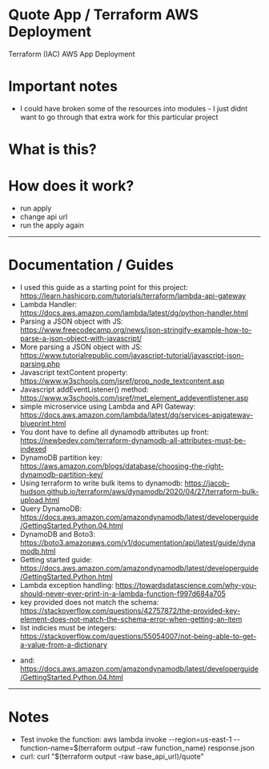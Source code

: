 # Quote App / Terraform AWS Deployment
Terraform (IAC) AWS App Deployment

# Important notes
* I could have broken some of the resources into modules - I just didnt want to go through that extra work for this particular project

# What is this?

# How does it work?
* run apply
* change api url
* run the apply again
***
# Documentation / Guides
* I used this guide as a starting point for this project: https://learn.hashicorp.com/tutorials/terraform/lambda-api-gateway
* Lambda Handler: https://docs.aws.amazon.com/lambda/latest/dg/python-handler.html
* Parsing a JSON object with JS: https://www.freecodecamp.org/news/json-stringify-example-how-to-parse-a-json-object-with-javascript/
* More parsing a JSON object with JS: https://www.tutorialrepublic.com/javascript-tutorial/javascript-json-parsing.php
* Javascript textContent property: https://www.w3schools.com/jsref/prop_node_textcontent.asp
* Javascript addEventListener() method: https://www.w3schools.com/jsref/met_element_addeventlistener.asp
* simple microservice using Lambda and API Gateway: https://docs.aws.amazon.com/lambda/latest/dg/services-apigateway-blueprint.html
* You dont have to define all dynamodb attributes up front: https://newbedev.com/terraform-dynamodb-all-attributes-must-be-indexed
* DynamoDB partition key: https://aws.amazon.com/blogs/database/choosing-the-right-dynamodb-partition-key/
* Using terraform to write bulk items to dynamodb: https://jacob-hudson.github.io/terraform/aws/dynamodb/2020/04/27/terraform-bulk-upload.html
* Query DynamoDB: https://docs.aws.amazon.com/amazondynamodb/latest/developerguide/GettingStarted.Python.04.html
* DynamoDB and Boto3: https://boto3.amazonaws.com/v1/documentation/api/latest/guide/dynamodb.html
* Getting started guide: https://docs.aws.amazon.com/amazondynamodb/latest/developerguide/GettingStarted.Python.html
* Lambda exception handling: https://towardsdatascience.com/why-you-should-never-ever-print-in-a-lambda-function-f997d684a705
* key provided does not match the schema: https://stackoverflow.com/questions/42757872/the-provided-key-element-does-not-match-the-schema-error-when-getting-an-item
* list indicies must be integers: https://stackoverflow.com/questions/55054007/not-being-able-to-get-a-value-from-a-dictionary
- and:  https://docs.aws.amazon.com/amazondynamodb/latest/developerguide/GettingStarted.Python.04.html
***
# Notes
* Test invoke the function: aws lambda invoke --region=us-east-1 --function-name=$(terraform output -raw function_name) response.json
* curl: curl "$(terraform output -raw base_api_url)/quote"